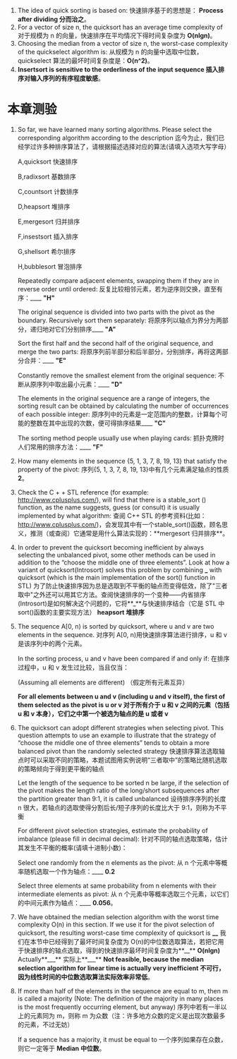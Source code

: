 1. The idea of quick sorting is based on:
   快速排序基于的思想是： **Process after dividing 分而治之**。
2. For a vector of size n, the quicksort has an average time complexity of
   对于规模为 n 的向量，快速排序在平均情况下得时间复杂度为 **O(nlgn)**。
3. Choosing the median from a vector of size n, the worst-case complexity of the quickselect algorithm is:
   从规模为 n 的向量中选取中位数，quickselect 算法的最坏时间复杂度是：**O(n^2)**。
4. **Insertsort is sensitive to the orderliness of the input sequence
   插入排序对输入序列的有序程度敏感**。

# 本章测验

1. So far, we have learned many sorting algorithms. Please select the corresponding algorithm according to the description
   迄今为止，我们已经学过许多种排序算法了，请根据描述选择对应的算法(请填入选项大写字母）

   A,quicksort 快速排序

   B,radixsort 基数排序

   C,countsort 计数排序

   D,heapsort 堆排序

   E,mergesort 归并排序

   F,insestsort 插入排序

   G,shellsort 希尔排序

   H,bubblesort 冒泡排序

   Repeatedly compare adjacent elements, swapping them if they are in reverse order until ordered:
   反复比较相邻元素，若为逆序则交换，直至有序：\_\_\_\_ **"H"**

   The original sequence is divided into two parts with the pivot as the boundary. Recursively sort them separately:
   将原序列以轴点为界分为两部分，递归地对它们分别排序\_\_\_\_ **"A"**

   Sort the first half and the second half of the original sequence, and merge the two parts:
   将原序列前半部分和后半部分，分别排序，再将这两部分合并：\_\_\_\_ **"E"**

   Constantly remove the smallest element from the original sequence:
   不断从原序列中取出最小元素：\_\_\_\_ **"D"**

   The elements in the original sequence are a range of integers, the sorting result can be obtained by calculating the number of occurrences of each possible integer:
   原序列中的元素是一定范围内的整数，计算每个可能的整数在其中出现的次数，便可得排序结果\_\_\_\_ **"C"**

   The sorting method people usually use when playing cards:
   抓扑克牌时人们常用的排序方法：\_\_\_\_ **"F"**

2. How many elements in the sequence {5, 1, 3, 7, 8, 19, 13} that satisfy the property of the pivot:
   序列{5, 1, 3, 7, 8, 19, 13}中有几个元素满足轴点的性质 **2**。
3. Check the C + + STL reference (for example: http://www.cplusplus.com/), will find that there is a stable_sort () function, as the name suggests, guess (or consult) it is usually implemented by what algorithm:
   查阅 C++ STL 的参考资料(比如：http://www.cplusplus.com/)，会发现其中有一个stable_sort()函数，顾名思义，推测（或查阅）它通常是用什么算法实现的：**mergesort 归并排序\*\*。
4. In order to prevent the quicksort becoming inefficient by always selecting the unbalanced pivot, some other methods can be used in addition to the “choose the middle one of three elements”. Look at how a variant of quicksort(Introsort) solves this problem by combining **\_** with quicksort (which is the main implementation of the sort() function in STL)
   为了防止快速排序因为总是选取到不平衡的轴点而变得低效，除了"三者取中"之外还可以用其它方法。查阅快速排序的一个变种——内省排序(Introsort)是如何解决这个问题的，它将**\_**与快速排序结合（它是 STL 中 sort()函数的主要实现方法） **heapsort 堆排序**
5. The sequence A[0, n) is sorted by quicksort, where u and v are two elements in the sequence.
   对序列 A[0, n)用快速排序算法进行排序，u 和 v 是该序列中的两个元素。

   In the sorting process, u and v have been compared if and only if:
   在排序过程中，u 和 v 发生过比较，当且仅当：

   (Assuming all elements are different)
   （假定所有元素互异）

   **For all elements between u and v (including u and v itself), the first of them selected as the pivot is u or v
   对于所有介于 u 和 v 之间的元素（包括 u 和 v 本身），它们之中第一个被选为轴点的是 u 或者 v**

6. The quicksort can adopt different strategies when selecting pivot. This question attempts to use an example to illustrate that the strategy of “choose the middle one of three elements” tends to obtain a more balanced pivot than the randomly selected strategy
   快速排序算法选取轴点时可以采取不同的策略，本题试图用实例说明“三者取中”的策略比随机选取的策略倾向于得到更平衡的轴点

   Let the length of the sequence to be sorted n be large, if the selection of the pivot makes the length ratio of the long/short subsequences after the partition greater than 9:1, it is called unbalanced
   设待排序序列的长度 n 很大，若轴点的选取使得分割后长/短子序列的长度比大于 9:1，则称为不平衡

   For different pivot selection strategies, estimate the probability of imbalance (please fill in decimal decimal):
   针对不同的轴点选取策略，估计其发生不平衡的概率(请填十进制小数)：

   Select one randomly from the n elements as the pivot:
   从 n 个元素中等概率随机选取一个作为轴点：\_\_\_\_ **0.2**

   Select three elements at same probability from n elements with their intermediate elements as pivot:
   从 n 个元素中等概率选取三个元素，以它们的中间元素作为轴点：\_\_\_\_ **0.056**。

7. We have obtained the median selection algorithm with the worst time complexity O(n) in this section. If we use it for the pivot selection of quicksort, the resulting worst-case time complexity of quicksort is **\_\_**
   我们在本节中已经得到了最坏时间复杂度为 O(n)的中位数选取算法，若把它用于快速排序的轴点选取，得到的快速排序最坏时间复杂度为**\_\_** **O(nlgn)**
   Actually**\_\_\_**
   实际上**\_\_\_** **Not feasible, because the median selection algorithm for linear time is actually very inefficient 不可行，因为线性时间的中位数选取算法实际效率非常低**。
8. If more than half of the elements in the sequence are equal to m, then m is called a majority (Note: The definition of the majority in many places is the most frequently occurring element, but anyway)
   序列中若有一半以上的元素同为 m，则称 m 为众数（注：许多地方众数的定义是出现次数最多的元素，不过无妨）

   If a sequence has a majority, it must be equal to
   一个序列如果存在众数，则它一定等于 **Median 中位数**。
